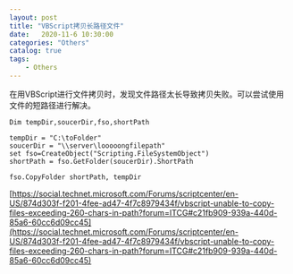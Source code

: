 ```yaml
---                
layout: post                
title: "VBScript拷贝长路径文件" 
date:   2020-11-6 10:30:00                 
categories: "Others"                
catalog: true                
tags:                 
    - Others                
---      
```


在用VBScript进行文件拷贝时，发现文件路径太长导致拷贝失败。可以尝试使用文件的短路径进行解决。

    Dim tempDir,soucerDir,fso,shortPath

    tempDir = "C:\toFolder"
    soucerDir = "\\server\looooongfilepath"
    set fso=CreateObject("Scripting.FileSystemObject")
    shortPath = fso.GetFolder(soucerDir).ShortPath

    fso.CopyFolder shortPath, tempDir

[https://social.technet.microsoft.com/Forums/scriptcenter/en-US/874d303f-f201-4fee-ad47-4f7c8979434f/vbscript-unable-to-copy-files-exceeding-260-chars-in-path?forum=ITCG#c21fb909-939a-440d-85a6-60cc6d09cc45](https://social.technet.microsoft.com/Forums/scriptcenter/en-US/874d303f-f201-4fee-ad47-4f7c8979434f/vbscript-unable-to-copy-files-exceeding-260-chars-in-path?forum=ITCG#c21fb909-939a-440d-85a6-60cc6d09cc45)
